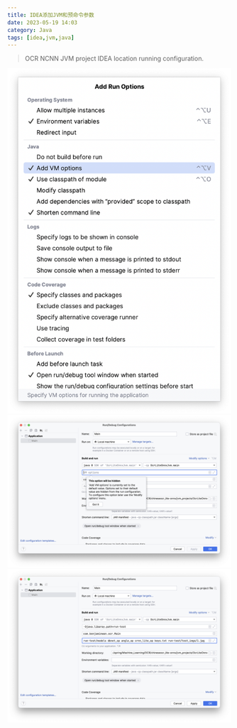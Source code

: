 ```yaml
---
title: IDEA添加JVM和预命令参数
date: 2023-05-19 14:03
category: Java
tags: [idea,jvm,java]
---
```

> OCR NCNN JVM project IDEA location running configuration.
<!--more-->
![](../images/2023-05-19-13-52-20.png)
![](../images/2023-05-19-13-49-47.png)
![](../images/2023-05-19-14-06-22.png)